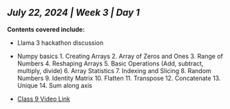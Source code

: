 ## _July 22, 2024 | Week 3 | Day 1_

**Contents covered include:**

- Llama 3 hackathon discussion
- Numpy basics
            1. Creating Arrays
            2. Array of Zeros and Ones
            3. Range of Numbers
            4. Reshaping Arrays
            5. Basic Operations (Add, subtract, multiply, divide)
            6. Array Statistics
            7. Indexing and Slicing
            8. Random Numbers
            9. Identity Matrix
            10. Flatten
            11. Transpose
            12. Concatenate
            13. Unique
            14. Sum along axis

- [Class 9 Video Link](https://www.facebook.com/iCodeguru/videos/503766618767054)
